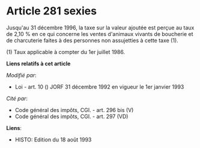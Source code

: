 # Article 281 sexies

Jusqu'au 31 décembre 1996, la taxe sur la valeur ajoutée est perçue au taux de 2,10 % en ce qui concerne les ventes d'animaux
vivants de boucherie et de charcuterie faites à des personnes non assujetties à cette taxe (1).

(1) Taux applicable à compter du 1er juillet 1986.

**Liens relatifs à cet article**

_Modifié par_:

  - Loi - art. 10 () JORF 31 décembre 1992 en vigueur le 1er janvier 1993

_Cité par_:

  - Code général des impôts, CGI. - art. 296 bis (V)
  - Code général des impôts, CGI. - art. 297 (VD)

**Liens**:

  - HISTO: Edition du 18 août 1993
